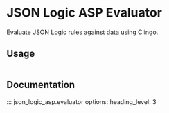 # JSON Logic ASP Evaluator

Evaluate JSON Logic rules against data using Clingo.

## Usage

```python

```

## Documentation

::: json_logic_asp.evaluator
    options:
      heading_level: 3